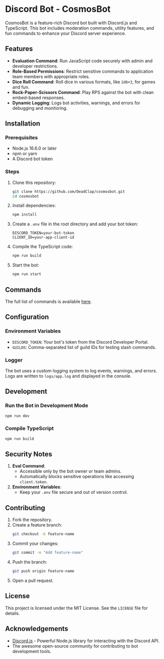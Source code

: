 # Discord Bot - CosmosBot

CosmosBot is a feature-rich Discord bot built with Discord.js and TypeScript. This bot includes moderation commands, utility features, and fun commands to enhance your Discord server experience.

## Features

- **Evaluation Command**: Run JavaScript code securely with admin and developer restrictions.
- **Role-Based Permissions**: Restrict sensitive commands to application team members with appropriate roles.
- **Dice Roll Command**: Roll dice in various formats, like `2d6+3`, for games and fun.
- **Rock-Paper-Scissors Command**: Play RPS against the bot with clean embed-based responses.
- **Dynamic Logging**: Logs bot activities, warnings, and errors for debugging and monitoring.

## Installation

### Prerequisites

- Node.js 16.6.0 or later
- npm or yarn
- A Discord bot token

### Steps

1. Clone this repository:

   ```bash
   git clone https://github.com/DeadClap/cosmosbot.git
   cd cosmosbot
   ```

2. Install dependencies:

   ```bash
   npm install
   ```

3. Create a `.env` file in the root directory and add your bot token:

   ```env
   DISCORD_TOKEN=your-bot-token
   CLIENT_ID=your-app-client-id
   ```

4. Compile the TypeScript code:

   ```bash
   npm run build
   ```

5. Start the bot:

   ```bash
   npm run start
   ```

## Commands

The full list of commands is available [here](docs/COMMANDS.md).

## Configuration

### Environment Variables

- `DISCORD_TOKEN`: Your bot's token from the Discord Developer Portal.
- `GUILDS`: Comma-separated list of guild IDs for testing slash commands.

### Logger

The bot uses a custom logging system to log events, warnings, and errors. Logs are written to `logs/app.log` and displayed in the console.

## Development

### Run the Bot in Development Mode

```bash
npm run dev
```

### Compile TypeScript

```bash
npm run build
```

## Security Notes

1. **Eval Command**:
   - Accessible only by the bot owner or team admins.
   - Automatically blocks sensitive operations like accessing `client.token`.
2. **Environment Variables**:
   - Keep your `.env` file secure and out of version control.

## Contributing

1. Fork the repository.
2. Create a feature branch:
   ```bash
   git checkout -b feature-name
   ```
3. Commit your changes:
   ```bash
   git commit -m "Add feature-name"
   ```
4. Push the branch:
   ```bash
   git push origin feature-name
   ```
5. Open a pull request.

## License

This project is licensed under the MIT License. See the `LICENSE` file for details.

## Acknowledgements

- [Discord.js](https://discord.js.org/) - Powerful Node.js library for interacting with the Discord API.
- The awesome open-source community for contributing to bot development tools.

